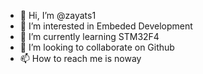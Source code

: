 - 👋 Hi, I’m @zayats1
- 👀 I’m interested in Embeded Development
- 🌱 I’m currently learning STM32F4
- 💞️ I’m looking to collaborate on Github
- 📫 How to reach me is  noway

<!---
zayats1/zayats1 is a ✨ special ✨ repository because its `README.md` (this file) appears on your GitHub profile.
You can click the Preview link to take a look at your changes.
--->
